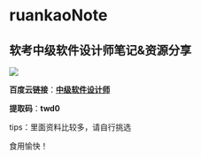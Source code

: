 # ruankaoNote

## 软考中级软件设计师笔记&资源分享

![](https://github.com/LifeAlsoIsGG/ruankaoNote/blob/master/pictures/baiduyun.png?raw=true)

**百度云链接**：[**中级软件设计师**](https://pan.baidu.com/s/1GBOkuuBeExAR5vZ1EPx5sw)

**提取码**：**twd0**

tips：里面资料比较多，请自行挑选

食用愉快！